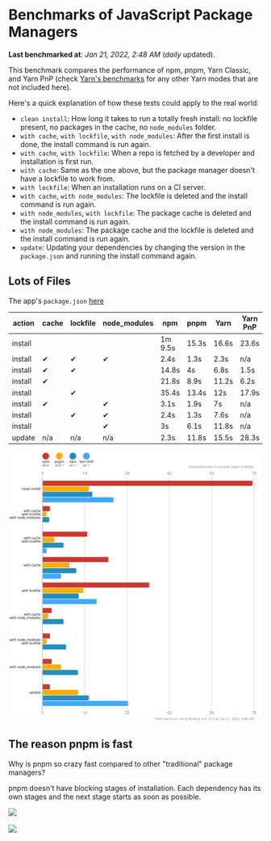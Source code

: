 # Benchmarks of JavaScript Package Managers

**Last benchmarked at**: _Jan 21, 2022, 2:48 AM_ (_daily_ updated).

This benchmark compares the performance of npm, pnpm, Yarn Classic, and Yarn PnP (check [Yarn's benchmarks](https://yarnpkg.com/benchmarks) for any other Yarn modes that are not included here).

Here's a quick explanation of how these tests could apply to the real world:

- `clean install`: How long it takes to run a totally fresh install: no lockfile present, no packages in the cache, no `node_modules` folder.
- `with cache`, `with lockfile`, `with node_modules`: After the first install is done, the install command is run again.
- `with cache`, `with lockfile`: When a repo is fetched by a developer and installation is first run.
- `with cache`: Same as the one above, but the package manager doesn't have a lockfile to work from.
- `with lockfile`: When an installation runs on a CI server.
- `with cache`, `with node_modules`: The lockfile is deleted and the install command is run again.
- `with node_modules`, `with lockfile`: The package cache is deleted and the install command is run again.
- `with node_modules`: The package cache and the lockfile is deleted and the install command is run again.
- `update`: Updating your dependencies by changing the version in the `package.json` and running the install command again.

## Lots of Files

The app's `package.json` [here](https://github.com/pnpm/pnpm.github.io/blob/main/benchmarks/fixtures/alotta-files/package.json)

| action  | cache | lockfile | node_modules| npm | pnpm | Yarn | Yarn PnP |
| ---     | ---   | ---      | ---         | --- | ---  | ---  | ---      |
| install |       |          |             | 1m 9.5s | 15.3s | 16.6s | 23.6s |
| install | ✔     | ✔        | ✔           | 2.4s | 1.3s | 2.3s | n/a |
| install | ✔     | ✔        |             | 14.8s | 4s | 6.8s | 1.5s |
| install | ✔     |          |             | 21.8s | 8.9s | 11.2s | 6.2s |
| install |       | ✔        |             | 35.4s | 13.4s | 12s | 17.9s |
| install | ✔     |          | ✔           | 3.1s | 1.9s | 7s | n/a |
| install |       | ✔        | ✔           | 2.4s | 1.3s | 7.6s | n/a |
| install |       |          | ✔           | 3s | 6.1s | 11.8s | n/a |
| update  | n/a | n/a | n/a | 2.3s | 11.8s | 15.5s | 28.3s |

![Graph of the alotta-files results](../../static/img/benchmarks/alotta-files.svg)

## The reason pnpm is fast

Why is pnpm so crazy fast compared to other "traditional" package managers?

pnpm doesn't have blocking stages of installation. Each dependency has its own stages and the next stage starts as soon as possible.

![](/img/installation-stages-of-other-pms.png)

![](/img/installation-stages-of-pnpm.jpg)